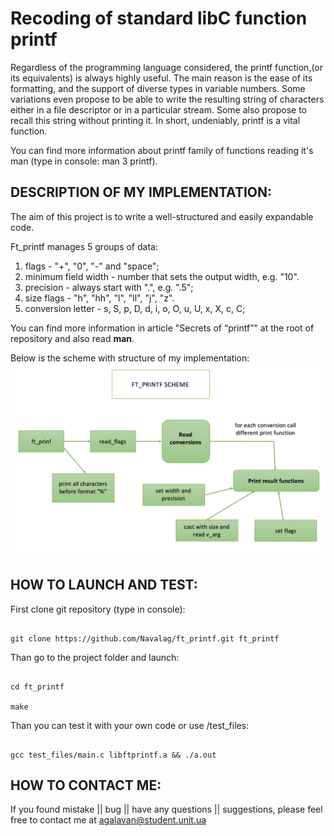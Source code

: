 # Recoding of standard libC function printf

Regardless of the programming language considered, the printf function,(or its equivalents)
is always highly useful. The main reason is the ease of its formatting, and the
support of diverse types in variable numbers. Some variations even propose to be able to
write the resulting string of characters either in a file descriptor or in a particular stream.
Some also propose to recall this string without printing it. In short, undeniably, printf
is a vital function. 

You can find more information about printf family of functions reading it's man (type in console: man 3 printf).

## DESCRIPTION OF MY IMPLEMENTATION:

The aim of this project is to write a well-structured and easily expandable code.

Ft_printf manages 5 groups of data:
1) flags - "+", "0", "-" and "space";
2) minimum field width - number that sets the output width, e.g. "10".
3) precision - always start with ".", e.g. ".5";
4) size flags - "h", "hh", "l", "ll", "j", "z".
5) conversion letter - s, S, p, D, d, i, o, O, u, U, x, X, c, C;

You can find more information in article "Secrets of “printf”" at the root of repository and also read **man**.

Below is the scheme with structure of my implementation:
<img src="screenshots/ft_printf_scheme.png" width="800">

## HOW TO LAUNCH AND TEST:

First clone git repository (type in console):
```

git clone https://github.com/Navalag/ft_printf.git ft_printf

```

Than go to the project folder and launch:
```

cd ft_printf

make

```

Than you can test it with your own code or use /test_files:
```

gcc test_files/main.c libftprintf.a && ./a.out

```

## HOW TO CONTACT ME:

If you found mistake || bug || have any questions || suggestions, please feel free to contact me at
agalavan@student.unit.ua
